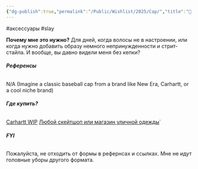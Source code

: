 ```yaml
---
{"dg-publish":true,"permalink":"/Public/Wishlist/2025/Cap/","title":"🧢 Кепка"}
---
```


#аксессуары #slay 

**Почему мне это нужно?**
Для дней, когда волосы не в настроении, или когда нужно добавить образу немного непринужденности и стрит-стайла. И вообще, вы давно видели меня без кепки?

###### **Референсы** 
N/A (Imagine a classic baseball cap from a brand like New Era, Carhartt, or a cool niche brand)

###### **Где купить?**
[Carhartt WIP](placeholder_link)
[Любой скейтшоп или магазин уличной одежды](placeholder_link)`

###### **FYI** 
Пожалуйста, не отходить от формы в рефернсах и ссылках. Мне не идут головные уборы другого формата.